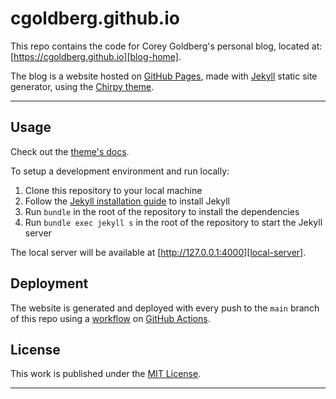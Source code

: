 # cgoldberg.github.io

This repo contains the code for Corey Goldberg's personal blog,
located at: [https://cgoldberg.github.io][blog-home].

The blog is a website hosted on [GitHub Pages][gh-pages], made with
[Jekyll][jekyll] static site generator, using the [Chirpy theme][chirpy].

----

## Usage

Check out the [theme's docs](https://github.com/cotes2020/jekyll-theme-chirpy/wiki).

To setup a development environment and run locally:

1. Clone this repository to your local machine
2. Follow the [Jekyll installation guide][jekyll-install] to install Jekyll
3. Run `bundle` in the root of the repository to install the dependencies
4. Run `bundle exec jekyll s` in the root of the repository to start the Jekyll server

The local server will be available at [http://127.0.0.1:4000][local-server].

## Deployment

The website is generated and deployed with every push to the `main` branch
of this repo using a [workflow][gh-workflow] on [GitHub Actions][gh-actions].

## License

This work is published under the [MIT License][mit-license].

----

[blog-home]: https://cgoldberg.github.io
[chirpy]: https://github.com/cotes2020/jekyll-theme-chirpy
[gh-actions]: https://github.com/features/actions
[gh-pages]: https://pages.github.com
[gh-workflow]: https://github.com/cgoldberg/cgoldberg.github.io/actions
[jekyll]: https://jekyllrb.com
[jekyll-install]: https://jekyllrb.com/docs/installation
[local-server]: http://127.0.0.1:4000
[mit-license]: https://github.com/cgoldberg/cgoldberg.github.io/blob/main/LICENSE
